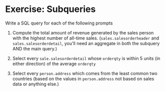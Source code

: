 # Exercise: Subqueries

Write a SQL query for each of the following prompts

1. Compute the total amount of revenue generated by the sales person with the highest number of all-time sales. (`sales.salesorderheader` and `sales.salesorderdetail`, you'll need an aggregate in both the subquery AND the main query.)

2. Select every `sale.salesorderdetail` whose `orderqty` is within 5 units (in either direction) of the average `orderqty`

3. Select every `person.address` which comes from the least common two countries (based on the values in `person.address` not based on sales data or anything else.)
